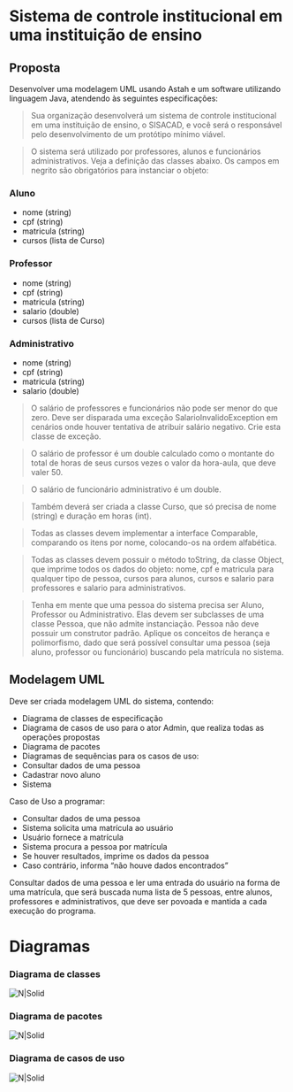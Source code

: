 # Sistema de controle institucional em uma instituição de ensino

## Proposta
Desenvolver uma modelagem UML usando Astah e um software utilizando linguagem Java, atendendo às seguintes especificações:
> Sua organização desenvolverá um sistema de controle institucional em uma instituição de ensino, o SISACAD, e você será o responsável pelo desenvolvimento de um protótipo mínimo viável.

> O sistema será utilizado por professores, alunos e funcionários administrativos. Veja a definição das classes abaixo. Os campos em negrito são obrigatórios para instanciar o objeto:

### Aluno
- nome (string)
- cpf (string)
- matricula (string)
- cursos (lista de Curso)

### Professor
- nome (string)
- cpf (string)
- matricula (string)
- salario (double)
- cursos (lista de Curso)

### Administrativo
- nome (string)
- cpf (string)
- matricula (string)
- salario (double)

> O salário de professores e funcionários não pode ser menor do que zero. Deve ser disparada uma exceção SalarioInvalidoException em cenários onde houver tentativa de atribuir salário negativo. Crie esta classe de exceção.

> O salário de professor é um double calculado como o montante do total de horas de seus cursos vezes o valor da hora-aula, que deve valer 50.

> O salário de funcionário administrativo é um double.

> Também deverá ser criada a classe Curso, que só precisa de nome (string) e duração em horas (int).

> Todas as classes devem implementar a interface Comparable, comparando os itens por nome, colocando-os na ordem alfabética.

> Todas as classes devem possuir o método toString, da classe Object, que imprime todos os dados do objeto: nome, cpf e matricula para qualquer tipo de pessoa, cursos para alunos, cursos e salario para professores e salario para administrativos.

> Tenha em mente que uma pessoa do sistema precisa ser Aluno, Professor ou Administrativo. Elas devem ser subclasses de uma classe Pessoa, que não admite instanciação. Pessoa não deve possuir um construtor padrão.
> Aplique os conceitos de herança e polimorfismo, dado que será possível consultar uma pessoa (seja aluno, professor ou funcionário) buscando pela matrícula no sistema.

## Modelagem UML

Deve ser criada modelagem UML do sistema, contendo:

- Diagrama de classes de especificação
- Diagrama de casos de uso para o ator Admin, que realiza todas as operações propostas
- Diagrama de pacotes
- Diagramas de sequências para os casos de uso:
- Consultar dados de uma pessoa
- Cadastrar novo aluno
- Sistema

Caso de Uso a programar:

- Consultar dados de uma pessoa
- Sistema solicita uma matrícula ao usuário
- Usuário fornece a matrícula
- Sistema procura a pessoa por matrícula
- Se houver resultados, imprime os dados da pessoa
- Caso contrário, informa “não houve dados encontrados”

Consultar dados de uma pessoa e ler uma entrada do usuário na forma de uma matrícula, que será buscada numa lista de 5 pessoas, entre alunos, professores e administrativos, que deve ser povoada e mantida a cada execução do programa.

# Diagramas

### Diagrama de classes
![N|Solid](https://i.imgur.com/xY4P6dU.png)
### Diagrama de pacotes
![N|Solid](https://i.imgur.com/Ssam5YE.png)
### Diagrama de casos de uso
![N|Solid](https://i.imgur.com/VuEfrpp.png)
